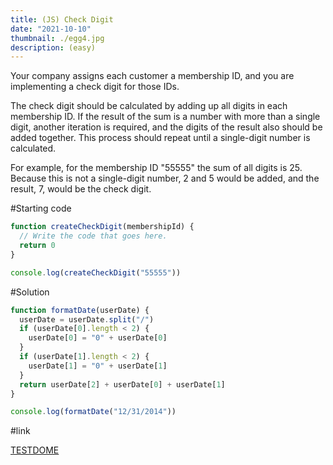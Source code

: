 ```yaml
---
title: (JS) Check Digit
date: "2021-10-10"
thumbnail: ./egg4.jpg
description: (easy)
---
```


Your company assigns each customer a membership ID, and you are implementing a check digit for those IDs.

The check digit should be calculated by adding up all digits in each membership ID. If the result of the sum is a number with more than a single digit, another iteration is required, and the digits of the result also should be added together. This process should repeat until a single-digit number is calculated.

For example, for the membership ID "55555" the sum of all digits is 25. Because this is not a single-digit number, 2 and 5 would be added, and the result, 7, would be the check digit.

#Starting code

```js
function createCheckDigit(membershipId) {
  // Write the code that goes here.
  return 0
}

console.log(createCheckDigit("55555"))
```

#Solution

```js
function formatDate(userDate) {
  userDate = userDate.split("/")
  if (userDate[0].length < 2) {
    userDate[0] = "0" + userDate[0]
  }
  if (userDate[1].length < 2) {
    userDate[1] = "0" + userDate[1]
  }
  return userDate[2] + userDate[0] + userDate[1]
}

console.log(formatDate("12/31/2014"))
```

#link

[TESTDOME](https://www.testdome.com/questions/javascript/check-digit/30696?visibility=3&skillId=2&orderBy=Difficulty)
